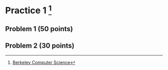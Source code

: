 # Practice 1 [^1]

## Problem 1 (50 points)



## Problem 2 (30 points)




[^1]: [Berkeley Computer Science](http://ai.berkeley.edu)
